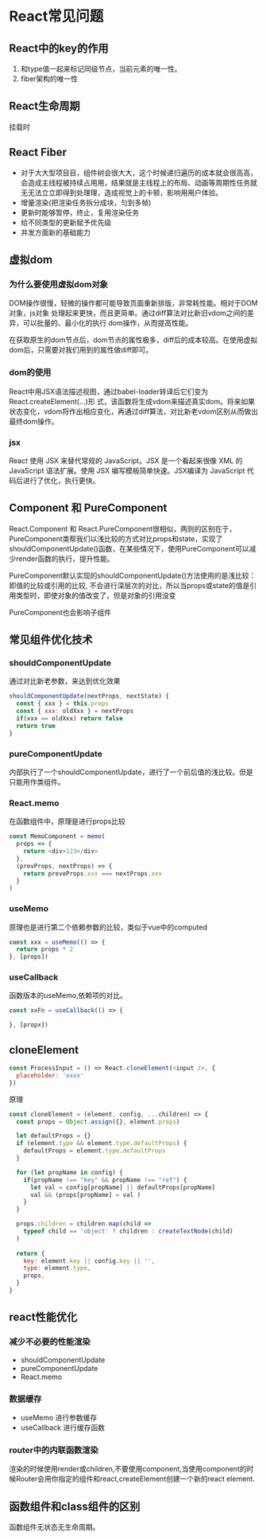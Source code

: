 # React常见问题

## React中的key的作用

1. 和type值一起来标记同级节点，当前元素的唯一性。
2. fiber架构的唯一性

## React生命周期

挂载时

## React Fiber

- 对于⼤大型项⽬目，组件树会很⼤大，这个时候递归遍历的成本就会很⾼高，会造成主线程被持续占⽤用，结果就是主线程上的布局、动画等周期性任务就⽆无法⽴立即得到处理理，造成视觉上的卡顿，影响⽤用户体验。
- 增量渲染(把渲染任务拆分成块，匀到多帧)
- 更新时能够暂停，终⽌，复⽤渲染任务
- 给不同类型的更新赋予优先级
- 并发⽅面新的基础能⼒

## 虚拟dom

### 为什么要使用虚拟dom对象

DOM操作很慢，轻微的操作都可能导致页面重新排版，非常耗性能。相对于DOM对象，js对象 处理起来更快，而且更简单。通过diff算法对比新旧vdom之间的差异，可以批量的、最小化的执行 dom操作，从而提高性能。

在获取原生的dom节点后，dom节点的属性极多，diff后的成本较高。在使用虚拟dom后，只需要对我们用到的属性做diff即可。

### dom的使用

React中用JSX语法描述视图，通过babel-loader转译后它们变为React.createElement(...)形 式，该函数将生成vdom来描述真实dom。将来如果状态变化，vdom将作出相应变化，再通过diff算法，对比新老vdom区别从而做出最终dom操作。

### jsx

React 使用 JSX 来替代常规的 JavaScript。JSX 是一个看起来很像 XML 的 JavaScript 语法扩展。使用 JSX 编写模板简单快速。JSX编译为 JavaScript 代码后进行了优化，执行更快。

## Component 和 PureComponent

React.Component 和 React.PureComponent很相似，两则的区别在于，PureComponent类帮我们以浅比较的方式对比props和state，实现了shouldComponentUpdate()函数，在某些情况下，使用PureComponent可以减少render函数的执行，提升性能。

PureComponent默认实现的shouldComponentUpdate()方法使用的是浅比较： 即值的比较或引用的比较, 不会进行深层次的对比，所以当props或state的值是引用类型时，即使对象的值改变了，但是对象的引用没变

PureComponent也会影响子组件

## 常见组件优化技术

### shouldComponentUpdate

通过对比新老参数，来达到优化效果

```js
shouldComponentUpdate(nextProps, nextState) {
  const { xxx } = this.props
  const { xxx: oldXxx } = nextProps
  if(xxx == oldXxx) return false
  return true
}
```

### pureComponentUpdate

内部执行了一个shouldComponentUpdate，进行了一个前后值的浅比较。但是只能用作类组件。

### React.memo

在函数组件中，原理是进行props比较

```js
const MemoComponent = memo(
  props => {
    return <div>123</div>
  },
  (prevProps, nextProps) => {
    return preveProps.xxx === nextProps.xxx
  }
)
```

### useMemo

原理也是进行第二个依赖参数的比较，类似于vue中的computed

```js
const xxx = useMemo(() => {
  return props * 2
}, [props])
```

### useCallback

函数版本的useMemo,依赖项的对比。

```js
const xxFn = useCallback(() => {

}, [propx])

```

## cloneElement

```js
const ProcessInput = () => React.cloneElement(<input />, {
  placeholder: 'xxxx'
})
```

原理

```js
const cloneElement = (element, config, ...children) => {
  const props = Object.assign({}, element.props)

  let defaultProps = {}
  if (element.type && element.type.defaultProps) {
    defaultProps = element.type.defaultProps
  }

  for (let propName in config) {
    if(propName !== "key" && propName !== "ref") {
      let val = config[propName] || defaultProps[propName]
      val && (props[propName] = val )
    }
  }

  props.children = children.map(child => 
    typeof child == 'object' ? children : createTextNode(child)
  )
    
  return {
    key: element.key || config.key || '',
    type: element.type,
    props,
  }
}
```

## react性能优化

### 减少不必要的性能渲染

- shouldComponentUpdate
- pureComponentUpdate
- React.memo

### 数据缓存

- useMemo 进行参数缓存
- useCallback 进行缓存函数

### router中的内联函数渲染

渲染的时候使用render或children,不要使用component,当使用component的时候Router会用你指定的组件和react,createElement创建一个新的react element.

## 函数组件和class组件的区别

函数组件无状态无生命周期。
